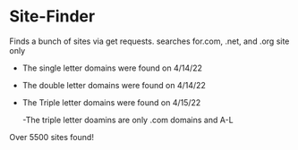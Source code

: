 # Site-Finder
Finds a bunch of sites via get requests. searches for.com, .net, and .org site only
- The single letter domains were found on 4/14/22
- The double letter domains were found on 4/14/22
- The Triple letter domains were found on 4/15/22
  
  -The triple letter doamins are only .com domains and A-L

Over 5500 sites found!
